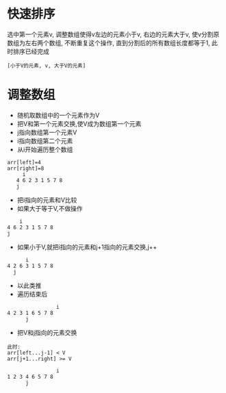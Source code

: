 # 快速排序

选中第一个元素v, 调整数组使得v左边的元素小于v, 右边的元素大于v, 使v分割原数组为左右两个数组, 不断重复这个操作, 直到分割后的所有数组长度都等于1, 此时排序已经完成

```
[小于V的元素, v, 大于V的元素]
```

# 调整数组
- 随机取数组中的一个元素作为V
- 把V和第一个元素交换,使V成为数组第一个元素
- j指向数组第一个元素V
- i指向数组第二个元素
- 从i开始遍历整个数组
```
arr[left]=4
arr[right]=8
     i
   4 6 2 3 1 5 7 8
   j
```
- 把i指向的元素和V比较
- 如果大于等于V,不做操作
```
    i
4 6 2 3 1 5 7 8
j
```
- 如果小于V,就把i指向的元素和j+1指向的元素交换,j++
```
      i
4 2 6 3 1 5 7 8
  j
```
- 以此类推
- 遍历结束后
```
                i
4 2 3 1 6 5 7 8
      j
```
- 把V和j指向的元素交换
```
此时:
arr[left...j-1] < V
arr[j+1...right] >= V

                i
1 2 3 4 6 5 7 8
      j
```
